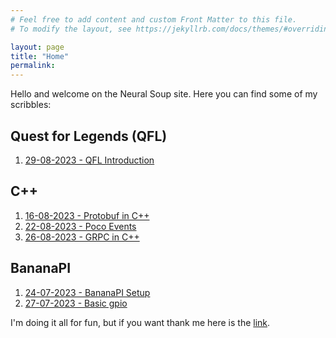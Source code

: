 ```yaml
---
# Feel free to add content and custom Front Matter to this file.
# To modify the layout, see https://jekyllrb.com/docs/themes/#overriding-theme-defaults

layout: page
title: "Home"
permalink:
---
```


Hello and welcome on the Neural Soup site. Here you can find some of my scribbles:

## Quest for Legends (QFL)

1. [29-08-2023 - QFL Introduction](./qfl/_posts/2023-08-29-qfl-intro.markdown)

## C++
1. [16-08-2023 - Protobuf in C++](./cpp/_posts/2023-08-16-protobuf-cpp.markdown)
2. [22-08-2023 - Poco Events](./cpp/_posts/2023-08-22-poco-events.markdown)
3. [26-08-2023 - GRPC in C++](./cpp/_posts/2023-08-26-grpc-cpp.markdown)

## BananaPI
1. [24-07-2023 - BananaPI Setup](./bananapi/_posts/2023-07-24-bananapi-setup.markdown)
2. [27-07-2023 - Basic gpio](./bananapi/_posts/2023-07-27-basic-gpio.markdown)













I'm doing it all for fun, but if you want thank me here is the [link](https://www.paypal.com/donate/?hosted_button_id=BUPKP6UBT9JRE).
